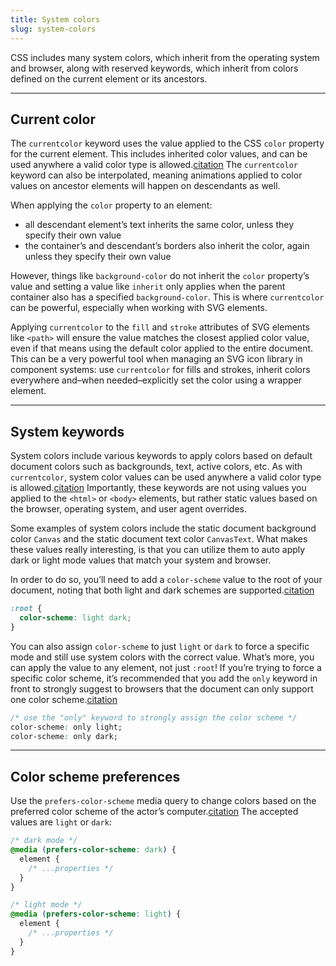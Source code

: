 ```yaml
---
title: System colors
slug: system-colors
---
```


<script>
  import CurrentColor from "@examples/color-light/system-colors/currentcolor.svelte";
  import SystemKeywords from "@examples/color-light/system-colors/system-keywords.svelte";
</script>

CSS includes many system colors, which inherit from the operating system and browser, along with reserved keywords, which inherit from colors defined on the current element or its ancestors.

---

## Current color

The `currentcolor` keyword uses the value applied to the CSS `color` property for the current element. This includes inherited color values, and can be used anywhere a valid color type is allowed.[citation](https://developer.mozilla.org/en-US/docs/Web/CSS/color_value) The `currentcolor` keyword can also be interpolated, meaning animations applied to color values on ancestor elements will happen on descendants as well.

When applying the `color` property to an element:

- all descendant element’s text inherits the same color, unless they specify their own value
- the container’s and descendant’s borders also inherit the color, again unless they specify their own value

However, things like `background-color` do not inherit the `color` property’s value and setting a value like `inherit` only applies when the parent container also has a specified `background-color`. This is where `currentcolor` can be powerful, especially when working with SVG elements.

Applying `currentcolor` to the `fill` and `stroke` attributes of SVG elements like `<path>` will ensure the value matches the closest applied color value, even if that means using the default color applied to the entire document. This can be a very powerful tool when managing an SVG icon library in component systems: use `currentcolor` for fills and strokes, inherit colors everywhere and–when needed–explicitly set the color using a wrapper element.

<CurrentColor />

---

## System keywords

System colors include various keywords to apply colors based on default document colors such as backgrounds, text, active colors, etc. As with `currentcolor`, system color values can be used anywhere a valid color type is allowed.[citation](https://developer.mozilla.org/en-US/docs/Web/CSS/system-color#accentcolor) Importantly, these keywords are not using values you applied to the `<html>` or `<body>` elements, but rather static values based on the browser, operating system, and user agent overrides.

Some examples of system colors include the static document background color `Canvas` and the static document text color `CanvasText`. What makes these values really interesting, is that you can utilize them to auto apply dark or light mode values that match your system and browser.

In order to do so, you’ll need to add a `color-scheme` value to the root of your document, noting that both light and dark schemes are supported.[citation](https://blog.jim-nielsen.com/2021/css-system-colors/)

```css
:root {
  color-scheme: light dark;
}
```

You can also assign `color-scheme` to just `light` or `dark` to force a specific mode and still use system colors with the correct value. What’s more, you can apply the value to any element, not just `:root`! If you’re trying to force a specific color scheme, it’s recommended that you add the `only` keyword in front to strongly suggest to browsers that the document can only support one color scheme.[citation](https://developer.mozilla.org/en-US/docs/Web/CSS/color-scheme#only)

```css
/* use the "only" keyword to strongly assign the color scheme */
color-scheme: only light;
color-scheme: only dark;
```

<SystemKeywords />

---

## Color scheme preferences

Use the `prefers-color-scheme` media query to change colors based on the preferred color scheme of the actor’s computer.[citation](https://developer.mozilla.org/en-US/docs/Web/CSS/@media/prefers-color-scheme) The accepted values are `light` or `dark`:

```css
/* dark mode */
@media (prefers-color-scheme: dark) {
  element {
    /* ...properties */
  }
}

/* light mode */
@media (prefers-color-scheme: light) {
  element {
    /* ...properties */
  }
}
```
